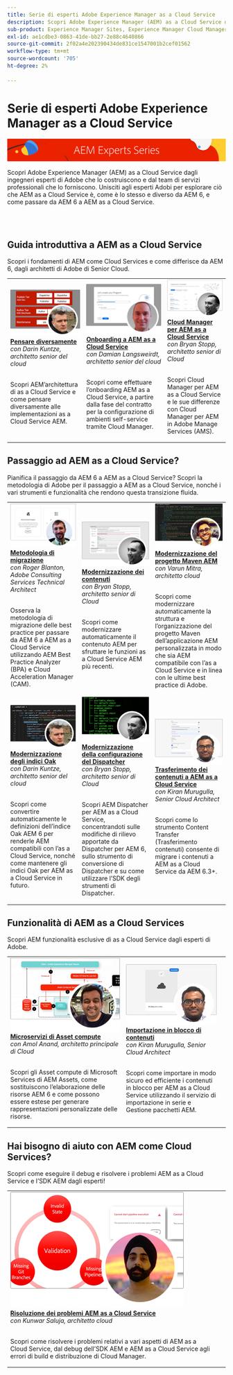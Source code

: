```yaml
---
title: Serie di esperti Adobe Experience Manager as a Cloud Service
description: Scopri Adobe Experience Manager (AEM) as a Cloud Service dai tecnici esperti di Adobe che lo costruiscono e dai servizi professionali che lo forniscono.
sub-product: Experience Manager Sites, Experience Manager Cloud Manager, Experience Manager Assets
exl-id: ae1cdbe3-0863-41de-bb27-2e88c4640866
source-git-commit: 2f02a4e202390434de831ce1547001b2cef01562
workflow-type: tm+mt
source-wordcount: '705'
ht-degree: 2%

---
```


# Serie di esperti Adobe Experience Manager as a Cloud Service

![Serie di esperti AEM](./assets/experts-series/masthead.png)

Scopri Adobe Experience Manager (AEM) as a Cloud Service dagli ingegneri esperti di Adobe che lo costruiscono e dal team di servizi professionali che lo forniscono. Unisciti agli esperti Adobi per esplorare ciò che AEM as a Cloud Service è, come è lo stesso e diverso da AEM 6, e come passare da AEM 6 a AEM as a Cloud Service.

<br/> 
<br/>

## Guida introduttiva a AEM as a Cloud Service

Scopri i fondamenti di AEM come Cloud Services e come differisce da AEM 6, dagli architetti di Adobe di Senior Cloud.

<table>
  <tr>
   <td>
      <a href="./migration/moving-to-aem-as-a-cloud-service/introduction.md">
      <img alt="Pensare diversamente" src="./assets/experts-series/thinking-differently.png"/>
      </a>
      <div>
         <a href="./migration/moving-to-aem-as-a-cloud-service/introduction.md"><strong>Pensare diversamente</strong></a>         
         <br/><em>con Darin Kuntze, architetto senior del cloud</em>
      </div>
      <p>
        <br/>
         Scopri AEM’architettura di as a Cloud Service e come pensare diversamente alle implementazioni as a Cloud Service AEM.
      </p>
     </td>   
     <td>
      <a href="./migration/moving-to-aem-as-a-cloud-service/onboarding.md">
      <img alt="Onboarding per AEM as a Cloud Service" src="./assets/experts-series/onboarding.png"/>
      </a>
      <div>
         <a href="./migration/moving-to-aem-as-a-cloud-service/onboarding.md"><strong>Onboarding a AEM as a Cloud Service</strong></a>
         <br/><em>con Damian Langsweirdt, architetto senior del cloud</em>
      </div>
      <p>
        <br/>
         Scopri come effettuare l’onboarding AEM as a Cloud Service, a partire dalla fase del contratto per la configurazione di ambienti self-service tramite Cloud Manager.
      </p>
   </td>     
   </td>   
     <td>
      <a href="./migration/moving-to-aem-as-a-cloud-service/cloud-manager.md">
      <img alt="Cloud Manager" src="./assets/experts-series/cloud-manager.png"/>
      </a>
      <div>
         <a href="./migration/moving-to-aem-as-a-cloud-service/cloud-manager.md"><strong>Cloud Manager per AEM as a Cloud Service</strong></a>
         <br/><em>con Bryan Stopp, architetto senior di Cloud</em>
      </div>
      <p>
        <br/>
         Scopri Cloud Manager per AEM as a Cloud Service e le sue differenze con Cloud Manager per AEM in Adobe Manage Services (AMS).
      </p>
   </td> 
  </tr>
</table>

## Passaggio ad AEM as a Cloud Service?

Pianifica il passaggio da AEM 6 a AEM as a Cloud Service? Scopri la metodologia di Adobe per il passaggio a AEM as a Cloud Service, nonché i vari strumenti e funzionalità che rendono questa transizione fluida.

<table>
  <tr>
   <td>
      <a href="./migration/moving-to-aem-as-a-cloud-service/bpa-and-cam.md" target="_aem-experts-series-video">
      <img alt="Metodologia di migrazione" src="./assets/experts-series/bpa-and-cam.png"/>
      </a>
      <div>
         <a href="./migration/moving-to-aem-as-a-cloud-service/bpa-and-cam.md" target="_aem-experts-series-video"><strong>Metodologia di migrazione</strong></a>
         <br/><em>con Roger Blanton, Adobe Consulting Services Technical Architect</em>
      </div>
      <p>
        <br/>
        Osserva la metodologia di migrazione delle best practice per passare da AEM 6 a AEM as a Cloud Service utilizzando AEM Best Practice Analyzer (BPA) e Cloud Acceleration Manager (CAM).
      </p>
   </td>   
     <td>
      <a href="./migration/moving-to-aem-as-a-cloud-service/aem-modernization-tools.md" target="_aem-experts-series-video">
      <img alt="Modernizzazione dei contenuti" src="./assets/experts-series/aem-modernizer-tools.png"/>
      </a>
      <div>
         <a href="./migration/moving-to-aem-as-a-cloud-service/aem-modernization-tools.md" target="_aem-experts-series-video"><strong>Modernizzazione dei contenuti</strong></a>
         <br/><em>con Bryan Stopp, architetto senior di Cloud</em>
      </div>
      <p>
        <br/>
         Scopri come modernizzare automaticamente il contenuto AEM per sfruttare le funzioni as a Cloud Service AEM più recenti.
      </p>
   </td>     
   </td>   
     <td>
      <a href="./migration/moving-to-aem-as-a-cloud-service/repository-modernization.md" target="_aem-experts-series-video">
      <img alt="Modernizzazione del progetto Maven AEM" src="./assets/experts-series/repository-modernizer.png"/>
      </a>
      <div>
         <a href="./migration/moving-to-aem-as-a-cloud-service/repository-modernization.md" target="_aem-experts-series-video"><strong>Modernizzazione del progetto Maven AEM</strong></a>
         <br/><em>con Varun Mitra, architetto cloud</em>
      </div>
      <p>
        <br/>
         Scopri come modernizzare automaticamente la struttura e l’organizzazione del progetto Maven dell’applicazione AEM personalizzata in modo che sia AEM compatibile con l’as a Cloud Service e in linea con le ultime best practice di Adobe.
      </p>
   </td> 
  </tr>
  <tr>
   <td>
      <a href="./migration/moving-to-aem-as-a-cloud-service/search-and-indexing.md" target="_aem-experts-series-video">
      <img alt="Modernizzazione degli indici Oak" src="./assets/experts-series/indexes.png"/>
      </a>
      <div>
         <a href="./migration/moving-to-aem-as-a-cloud-service/search-and-indexing.md" target="_aem-experts-series-video"><strong>Modernizzazione degli indici Oak</strong></a>
         <br/><em>con Darin Kuntze, architetto senior del cloud</em>
      </div>
      <p>
        <br/>
        Scopri come convertire automaticamente le definizioni dell’indice Oak AEM 6 per renderle AEM compatibili con l’as a Cloud Service, nonché come mantenere gli indici Oak per AEM as a Cloud Service in futuro.
      </p>
   </td>   
     <td>
      <a href="./migration/moving-to-aem-as-a-cloud-service/dispatcher.md" target="_aem-experts-series-video">
      <img alt="Modernizzazione della configurazione del Dispatcher" src="./assets/experts-series/dispatcher.png"/>
      </a>
      <div>
         <a href="./migration/moving-to-aem-as-a-cloud-service/dispatcher.md" target="_aem-experts-series-video"><strong>Modernizzazione della configurazione del Dispatcher</strong></a>
         <br/><em>con Bryan Stopp, architetto senior di Cloud</em>
      </div>
      <p>
        <br/>
         Scopri AEM Dispatcher per AEM as a Cloud Service, concentrandoti sulle modifiche di rilievo apportate da Dispatcher per AEM 6, sullo strumento di conversione di Dispatcher e su come utilizzare l’SDK degli strumenti di Dispatcher.
      </p>
   </td>     
   </td>   
     <td>
      <a href="./migration/moving-to-aem-as-a-cloud-service/content-migration/content-transfer-tool.md" target="_aem-experts-series-video">
      <img alt="Trasferimento dei contenuti a AEM as a Cloud Service" src="./assets/experts-series/content-transfer-tool.png"/>
      </a>
      <div>
         <a href="./migration/moving-to-aem-as-a-cloud-service/content-migration/content-transfer-tool.md" target="_aem-experts-series-video"><strong>Trasferimento dei contenuti a AEM as a Cloud Service</strong></a>
         <br/><em>con Kiran Murugulla, Senior Cloud Architect</em>
      </div>
      <p>
        <br/>
         Scopri come lo strumento Content Transfer (Trasferimento contenuti) consente di migrare i contenuti a AEM as a Cloud Service da AEM 6.3+.
      </p>
   </td> 
  </tr>  
</table>


## Funzionalità di AEM as a Cloud Services

Scopri AEM funzionalità esclusive di as a Cloud Service dagli esperti di Adobe.

<table>
  <tr>
   <td>
      <a href="./migration/moving-to-aem-as-a-cloud-service/asset-compute-microservices.md" target="_aem-experts-series-video">
      <img alt="Microservizi di Asset compute" src="./assets/experts-series/asset-compute-microservices.png"/>
      </a>
      <div>
         <a href="./migration/moving-to-aem-as-a-cloud-service/asset-compute-microservices.md" target="_aem-experts-series-video"><strong>Microservizi di Asset compute</strong></a>
         <br/><em>con Amol Anand, architetto principale di Cloud</em>
      </div>
      <p>
        <br/>
        Scopri gli Asset compute di Microsoft Services di AEM Assets, come sostituiscono l’elaborazione delle risorse AEM 6 e come possono essere estese per generare rappresentazioni personalizzate delle risorse.
      </p>
   </td>   
   <td>
      <a href="./migration/moving-to-aem-as-a-cloud-service/content-migration/bulk-import-service.md" target="_aem-experts-series-video">
      <img alt="Importazione in blocco di contenuti" src="./assets/experts-series/bulk-import.png"/>
      </a>
      <div>
         <a href="./migration/moving-to-aem-as-a-cloud-service/content-migration/bulk-import-service.md" target="_aem-experts-series-video"><strong>Importazione in blocco di contenuti</strong></a>
         <br/><em>con Kiran Murugulla, Senior Cloud Architect</em>
      </div>
      <p>
        <br/>
        Scopri come importare in modo sicuro ed efficiente i contenuti in blocco per AEM as a Cloud Service utilizzando il servizio di importazione in serie e Gestione pacchetti AEM.
      </p>
   </td> 
    <td></td>
  </tr>
</table>

## Hai bisogno di aiuto con AEM come Cloud Services?

Scopri come eseguire il debug e risolvere i problemi AEM as a Cloud Service e l’SDK AEM dagli esperti!

<table>
  <tr>
   <td>
      <a href="./migration/moving-to-aem-as-a-cloud-service/troubleshooting.md" target="_aem-experts-series-video">
      <img alt="Risoluzione dei problemi AEM as a Cloud Service" src="./assets/experts-series/troubleshooting.png"/>
      </a>
      <div>
         <a href="./migration/moving-to-aem-as-a-cloud-service/troubleshooting.md" 
         target="_aem-experts-series-video"><strong>Risoluzione dei problemi AEM as a Cloud Service</strong></a>
         <br/><em>con Kunwar Saluja, architetto cloud</em>
      </div>
      <p>
        <br/>
        Scopri come risolvere i problemi relativi a vari aspetti di AEM as a Cloud Service, dal debug dell’SDK AEM e AEM as a Cloud Service agli errori di build e distribuzione di Cloud Manager.
      </p>
   </td>   
    <td></td>
    <td></td>
  </tr>
</table>
